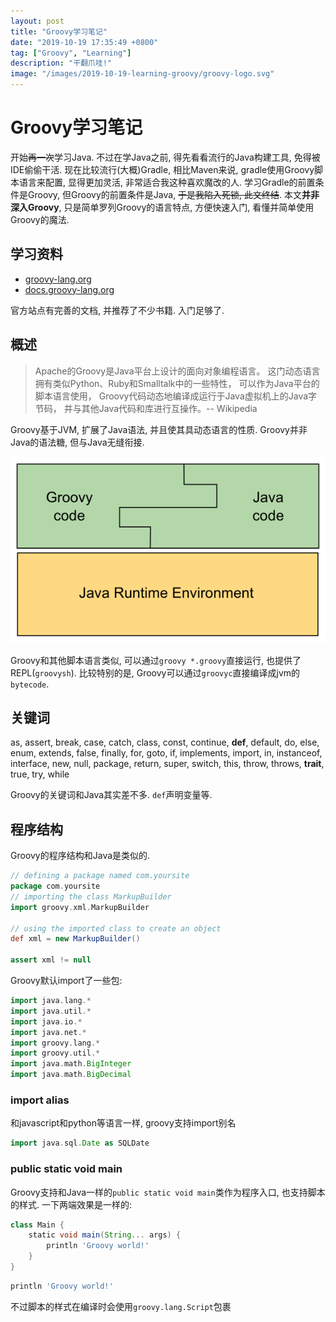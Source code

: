 ```yaml
---
layout: post
title: "Groovy学习笔记"
date: "2019-10-19 17:35:49 +0800"
tag: ["Groovy", "Learning"]
description: "干翻爪哇!"
image: "/images/2019-10-19-learning-groovy/groovy-logo.svg"
---
```


# Groovy学习笔记

开始<del>再一次</del>学习Java.
不过在学Java之前, 得先看看流行的Java构建工具, 免得被IDE偷偷干活.
现在比较流行(大概)Gradle,
相比Maven来说, gradle使用Groovy脚本语言来配置, 显得更加灵活,
非常适合我这种喜欢魔改的人.
学习Gradle的前置条件是Groovy, 但Groovy的前置条件是Java,
<del>于是我陷入死锁, 此文终结</del>.
本文**并非深入Groovy**, 只是简单罗列Groovy的语言特点,
方便快速入门, 看懂并简单使用Groovy的魔法.

## 学习资料

* [groovy-lang.org](https://groovy-lang.org/)
* [docs.groovy-lang.org](https://docs.groovy-lang.org/)

官方站点有完善的文档, 并推荐了不少书籍. 入门足够了.

## 概述

> Apache的Groovy是Java平台上设计的面向对象编程语言。
> 这门动态语言拥有类似Python、Ruby和Smalltalk中的一些特性，
> 可以作为Java平台的脚本语言使用，
> Groovy代码动态地编译成运行于Java虚拟机上的Java字节码，
> 并与其他Java代码和库进行互操作。-- Wikipedia

Groovy基于JVM, 扩展了Java语法, 并且使其具动态语言的性质.
Groovy并非Java的语法糖, 但与Java无缝衔接.

![](/images/2019-10-19-learning-groovy/groovy-and-java.png)

Groovy和其他脚本语言类似,
可以通过`groovy *.groovy`直接运行, 也提供了REPL(`groovysh`).
比较特别的是, Groovy可以通过`groovyc`直接编译成jvm的`bytecode`.

## 关键词

as, assert, break, case, catch, class, const, continue,
**def**, default, do, else, enum, extends, false, finally, for, goto, if,
implements, import, in, instanceof, interface, new, null, package, return,
super, switch, this, throw, throws, **trait**, true, try, while

Groovy的关键词和Java其实差不多. `def`声明变量等.

## 程序结构

Groovy的程序结构和Java是类似的.

``` groovy
// defining a package named com.yoursite
package com.yoursite
// importing the class MarkupBuilder
import groovy.xml.MarkupBuilder

// using the imported class to create an object
def xml = new MarkupBuilder()

assert xml != null
```

Groovy默认import了一些包:

``` groovy
import java.lang.*
import java.util.*
import java.io.*
import java.net.*
import groovy.lang.*
import groovy.util.*
import java.math.BigInteger
import java.math.BigDecimal
```

### import alias

和javascript和python等语言一样, groovy支持import别名

``` groovy
import java.sql.Date as SQLDate
```

### public static void main

Groovy支持和Java一样的`public static void main`类作为程序入口, 也支持脚本的样式.
一下两端效果是一样的:

``` groovy
class Main {                                    
    static void main(String... args) {          
        println 'Groovy world!'                 
    }
}
```

``` groovy
println 'Groovy world!'
```

不过脚本的样式在编译时会使用`groovy.lang.Script`包裹
